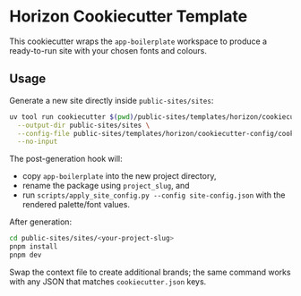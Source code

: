 # Horizon Cookiecutter Template

This cookiecutter wraps the `app-boilerplate` workspace to produce a ready-to-run site with your chosen fonts and colours.

## Usage

Generate a new site directly inside `public-sites/sites`:

```bash
uv tool run cookiecutter $(pwd)/public-sites/templates/horizon/cookiecutter-config \
  --output-dir public-sites/sites \
  --config-file public-sites/templates/horizon/cookiecutter-config/cookiecutter.json \
  --no-input
```

The post-generation hook will:
- copy `app-boilerplate` into the new project directory,
- rename the package using `project_slug`, and
- run `scripts/apply_site_config.py --config site-config.json` with the rendered palette/font values.

After generation:

```bash
cd public-sites/sites/<your-project-slug>
pnpm install
pnpm dev
```

Swap the context file to create additional brands; the same command works with any JSON that matches `cookiecutter.json` keys.
